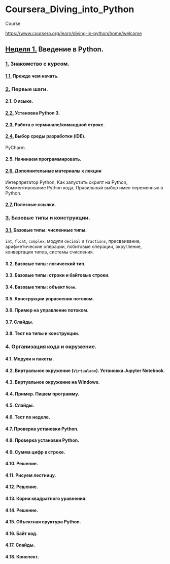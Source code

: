 # Coursera_Diving_into_Python

Course

https://www.coursera.org/learn/diving-in-python/home/welcome

## [Неделя 1.](/Week_1_Introduction_to_Python)                                                    Введение в Python.
### [1.](/Week_1_Introduction_to_Python/1_Introduction_to_the_course)                               Знакомство с курсом.
#### [1.1.](/Week_1_Introduction_to_Python/1_Introduction_to_the_course/1.1_Before_you_start.md)        Прежде чем начать.
### [2.](/Week_1_Introduction_to_Python/2_First_steps)                                              Первые шаги.
#### 2.1.                                                                                               О языке.
#### [2.2.](/Week_1_Introduction_to_Python/2_First_steps/2.2_Installing_Python_3.md)                    Установка Python 3.
#### [2.3.](/Week_1_Introduction_to_Python/2_First_steps/2.3_Working_in_terminal_command_line.md)       Работа в терминале/командной строке.
#### [2.4.](/Week_1_Introduction_to_Python/2_First_steps/2.4_Choosing_IDE.md)                           Выбор среды разработки (IDE).
PyCharm.
#### 2.5.                                                                                               Начинаем программировать.
#### [2.6.](/Week_1_Introduction_to_Python/2_First_steps/2.6_Additional_materials.md)                   Дополнительные материалы к лекции
Интерпретатор Python, Как запустить скрипт на Python, Комментирование Python кода, Правильный выбор имен переменных в Python.
#### [2.7.](/Week_1_Introduction_to_Python/2_First_steps/2.7_Helpful_links.md)                          Полезные ссылки.
### [3.](/Week_1_Introduction_to_Python/3_Basic_types_and_constructions)                            Базовые типы и конструкции.
#### [3.1.](/Week_1_Introduction_to_Python/3_Basic_types_and_constructions/3.1_Numeric_types.ipynb)     Базовые типы: численные типы.
`int`, `float`, `complex`, модули `decimal` и `fractions`, присваивание, арифметические операции, побитовые операции, округление, конвертация типов, системы счисления.
#### 3.2. Базовые типы: логический тип.
#### 3.3. Базовые типы: строки и байтовые строки.
#### 3.4. Базовые типы: объект `None`.
#### 3.5. Конструкции управления потоком.
#### 3.6. Пример на управление потоком.
#### 3.7. Слайды.
#### 3.8. Тест на типы и конструкции.
### 4. Организация кода и окружение.
#### 4.1. Модули и пакеты.
#### 4.2. Виртуальное окружение (`Virtualenv`). Установка Jupyter Notebook.
#### 4.3. Виртуальное окружение на Windows.
#### 4.4. Пример. Пишем программу.
#### 4.5. Слайды.
#### 4.6. Тест по неделе.
#### 4.7. Проверка установки Python.
#### 4.8. Проверка установки Python.
#### 4.9. Сумма цифр в строке.
#### 4.10. Решение.
#### 4.11. Рисуем лестницу.
#### 4.12. Решение.
#### 4.13. Корни квадратного уравнения.
#### 4.14. Решение.
#### 4.15. Объектная сруктура Python.
#### 4.16. Байт код.
#### 4.17. Слайды.
#### 4.18. Конспект.






